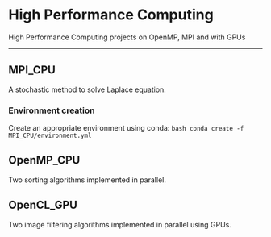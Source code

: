 # High Performance Computing

High Performance Computing projects on OpenMP, MPI and with GPUs

---

## MPI_CPU

A stochastic method to solve Laplace equation.

### Environment creation

Create an appropriate environment using conda:
`bash
    conda create -f MPI_CPU/environment.yml
    `

## OpenMP_CPU

Two sorting algorithms implemented in parallel.

## OpenCL_GPU

Two image filtering algorithms implemented in parallel using GPUs.
